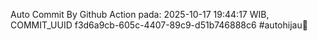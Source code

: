 Auto Commit By Github Action pada: 2025-10-17 19:44:17 WIB, COMMIT_UUID f3d6a9cb-605c-4407-89c9-d51b746888c6 #autohijau🗿
